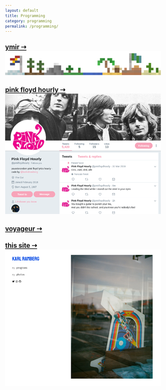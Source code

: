```yaml
---
layout: default
title: Programming 
category: programming
permalink: /programming/
---
```


[ymir  &#8674;](/programming/ymir/)
[![ymir](/assets/programming/ymirLogo2.png)](/programming/ymir/)
---
[pink floyd hourly  &#8674;](/programming/pfh/)
[![pfh](/assets/programming/pfh.png)](/programming/pfh/)
---
[voyageur  &#8674;](/programming/voyageur/)
---
[this site  &#8674;](/programming/personalsite/)
[![thissite](/assets/programming/personalsite.png)](/programming/personalsite/)
---
